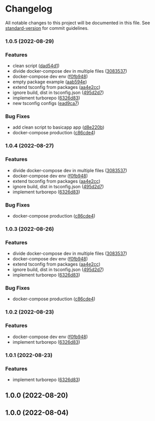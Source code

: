 # Changelog

All notable changes to this project will be documented in this file. See [standard-version](https://github.com/conventional-changelog/standard-version) for commit guidelines.

### 1.0.5 (2022-08-29)


### Features

* clean script ([dad54d1](https://github.com/aerox0/nodets-starter/commit/dad54d177e10af5f97c3cb7660452e74b0905732))
* divide docker-compose dev in multiple files ([3083537](https://github.com/aerox0/nodets-starter/commit/30835376d608092fcb01b227783e077771780b43))
* docker-compose dev env ([f0fb948](https://github.com/aerox0/nodets-starter/commit/f0fb948db506033fc3c7cfb08f22ec7c4488d854))
* empty package example ([aab594e](https://github.com/aerox0/nodets-starter/commit/aab594e42c601c9c8a51ef5ee379e70f951e8074))
* extend tsconfig from packages ([aa4e2cc](https://github.com/aerox0/nodets-starter/commit/aa4e2cc2c0bf36cb8cea2cde5014537e4b4725a4))
* ignore build, dist in tsconfig.json ([495d2d7](https://github.com/aerox0/nodets-starter/commit/495d2d71dfaa4d25640525da6b7e00394d26fe9b))
* implement turborepo ([6326d83](https://github.com/aerox0/nodets-starter/commit/6326d83de69423428018c9cab02bbcfb44e28dba))
* new tsconfig configs ([ead9ca7](https://github.com/aerox0/nodets-starter/commit/ead9ca763a588a4851218bbb80306e900f74e37b))


### Bug Fixes

* add clean script to basicapp app ([d8e220b](https://github.com/aerox0/nodets-starter/commit/d8e220b2f8dc2086d6154a8fd7951c57b11cc657))
* docker-compose production ([c86cde4](https://github.com/aerox0/nodets-starter/commit/c86cde4370e6eaf99d163c1fc62f09c2b4fd72c3))

### 1.0.4 (2022-08-27)


### Features

* divide docker-compose dev in multiple files ([3083537](https://github.com/aerox0/nodets-starter/commit/30835376d608092fcb01b227783e077771780b43))
* docker-compose dev env ([f0fb948](https://github.com/aerox0/nodets-starter/commit/f0fb948db506033fc3c7cfb08f22ec7c4488d854))
* extend tsconfig from packages ([aa4e2cc](https://github.com/aerox0/nodets-starter/commit/aa4e2cc2c0bf36cb8cea2cde5014537e4b4725a4))
* ignore build, dist in tsconfig.json ([495d2d7](https://github.com/aerox0/nodets-starter/commit/495d2d71dfaa4d25640525da6b7e00394d26fe9b))
* implement turborepo ([6326d83](https://github.com/aerox0/nodets-starter/commit/6326d83de69423428018c9cab02bbcfb44e28dba))


### Bug Fixes

* docker-compose production ([c86cde4](https://github.com/aerox0/nodets-starter/commit/c86cde4370e6eaf99d163c1fc62f09c2b4fd72c3))

### 1.0.3 (2022-08-26)


### Features

* divide docker-compose dev in multiple files ([3083537](https://github.com/aerox0/nodets-starter/commit/30835376d608092fcb01b227783e077771780b43))
* docker-compose dev env ([f0fb948](https://github.com/aerox0/nodets-starter/commit/f0fb948db506033fc3c7cfb08f22ec7c4488d854))
* extend tsconfig from packages ([aa4e2cc](https://github.com/aerox0/nodets-starter/commit/aa4e2cc2c0bf36cb8cea2cde5014537e4b4725a4))
* ignore build, dist in tsconfig.json ([495d2d7](https://github.com/aerox0/nodets-starter/commit/495d2d71dfaa4d25640525da6b7e00394d26fe9b))
* implement turborepo ([6326d83](https://github.com/aerox0/nodets-starter/commit/6326d83de69423428018c9cab02bbcfb44e28dba))


### Bug Fixes

* docker-compose production ([c86cde4](https://github.com/aerox0/nodets-starter/commit/c86cde4370e6eaf99d163c1fc62f09c2b4fd72c3))

### 1.0.2 (2022-08-23)


### Features

* docker-compose dev env ([f0fb948](https://github.com/aerox0/nodets-starter/commit/f0fb948db506033fc3c7cfb08f22ec7c4488d854))
* implement turborepo ([6326d83](https://github.com/aerox0/nodets-starter/commit/6326d83de69423428018c9cab02bbcfb44e28dba))

### 1.0.1 (2022-08-23)


### Features

* implement turborepo ([6326d83](https://github.com/aerox0/nodets-starter/commit/6326d83de69423428018c9cab02bbcfb44e28dba))

## 1.0.0 (2022-08-20)

## 1.0.0 (2022-08-04)
